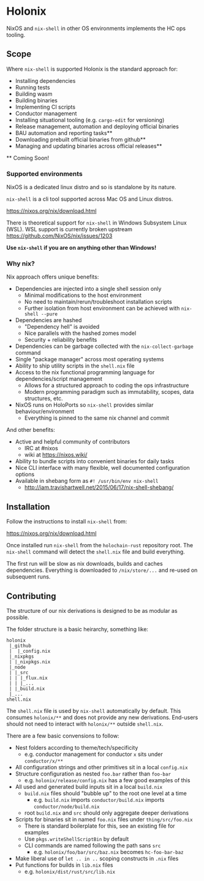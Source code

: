 # Holonix

NixOS and `nix-shell` in other OS environments implements the HC ops tooling.

## Scope

Where `nix-shell` is supported Holonix is the standard approach for:

- Installing dependencies
- Running tests
- Building wasm
- Building binaries
- Implementing CI scripts
- Conductor management
- Installing situational tooling (e.g. `cargo-edit` for versioning)
- Release management, automation and deploying official binaries
- BAU automation and reporting tasks**
- Downloading prebuilt official binaries from github**
- Managing and updating binaries across official releases**

** Coming Soon!

### Supported environments

NixOS is a dedicated linux distro and so is standalone by its nature.

`nix-shell` is a cli tool supported across Mac OS and Linux distros.

https://nixos.org/nix/download.html

There is theoretical support for `nix-shell` in Windows Subsystem Linux (WSL).
WSL support is currently broken upstream https://github.com/NixOS/nix/issues/1203

**Use `nix-shell` if you are on anything other than Windows!**

### Why nix?

Nix approach offers unique benefits:

- Dependencies are injected into a single shell session only
  - Minimal modifications to the host environment
  - No need to maintain/rerun/troubleshoot installation scripts
  - Further isolation from host environment can be achieved with `nix-shell --pure`
- Dependencies are hashed
  - "Dependency hell" is avoided
  - Nice parallels with the hashed zomes model
  - Security + reliability benefits
- Dependencies can be garbage collected with the `nix-collect-garbage` command
- Single "package manager" across most operating systems
- Ability to ship utility scripts in the `shell.nix` file
- Access to the nix functional programming language for dependencies/script management
  - Allows for a structured approach to coding the ops infrastructure
  - Modern programming paradigm such as immutability, scopes, data structures, etc.
- NixOS runs on HoloPorts so `nix-shell` provides similar behaviour/environment
  - Everything is pinned to the same nix channel and commit

And other benefits:

- Active and helpful community of contributors
  - IRC at #nixos
  - wiki at https://nixos.wiki/
- Ability to bundle scripts into convenient binaries for daily tasks
- Nice CLI interface with many flexible, well documented configuration options
- Available in shebang form as `#! /usr/bin/env nix-shell`
  - http://iam.travishartwell.net/2015/06/17/nix-shell-shebang/

## Installation

Follow the instructions to install `nix-shell` from:

https://nixos.org/nix/download.html

Once installed run `nix-shell` from the `holochain-rust` repository root.
The `nix-shell` command will detect the `shell.nix` file and build everything.

The first run will be slow as nix downloads, builds and caches dependencies.
Everything is downloaded to `/nix/store/...` and re-used on subsequent runs.

## Contributing

The structure of our nix derivations is designed to be as modular as possible.

The folder structure is a basic heirarchy, something like:

```
holonix
 |_github
 |  |_config.nix
 |_nixpkgs
 | |_nixpkgs.nix
 |_node
 | |_src
 | | |_flux.nix
 | | |_...
 | |_build.nix
 |_...
shell.nix
```

The `shell.nix` file is used by `nix-shell` automatically by default.
This consumes `holonix/**` and does not provide any new derivations.
End-users should not need to interact with `holonix/**` outside `shell.nix`.

There are a few basic convensions to follow:

- Nest folders according to theme/tech/specificity
  - e.g. conductor management for conductor `x` sits under `conductor/x/**`
- All configuration strings and other primitives sit in a local `config.nix`
- Structure configuration as nested `foo.bar` rather than `foo-bar`
  - e.g. `holonix/release/config.nix` has a few good examples of this
- All used and generated build inputs sit in a local `build.nix`
  - `build.nix` files should "bubble up" to the root one level at a time
    - e.g. `build.nix` imports `conductor/build.nix` imports `conductor/node/build.nix`
  - root `build.nix` and `src` should only aggregate deeper derivations
- Scripts for binaries sit in named `foo.nix` files under `thing/src/foo.nix`
  - There is standard boilerplate for this, see an existing file for examples
  - Use `pkgs.writeShellScriptBin` by default
  - CLI commands are named following the path sans `src`
    - e.g. `holonix/foo/bar/src/baz.nix` becomes `hc-foo-bar-baz`
- Make liberal use of `let .. in ..` scoping constructs in `.nix` files
- Put functions for builds in `lib.nix` files
  - e.g. `holonix/dist/rust/src/lib.nix`
